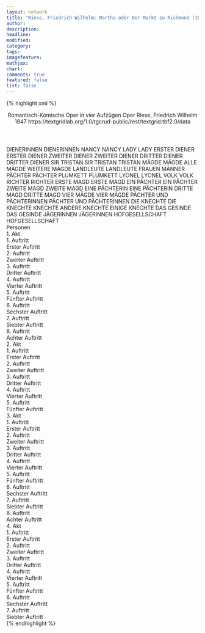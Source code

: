 ```yaml
---
layout: network
title: "Riese, Friedrich Wilhelm: Martha oder Der Markt zu Richmond (1847)"
author:
description:
headline:
modified:
category:
tags:
imagefeature: 
mathjax: 
chart: 
comments: true
featured: false
list: false
---
```

{% highlight xml %}
<?xml-model href="https://raw.githubusercontent.com/DLiNa/project/master/rules/lina.rnc"?><?xml-model href="https://raw.githubusercontent.com/DLiNa/project/master/rules/lina.sch"?>
<play xmlns="http://lina.digital">
  <header>
    <title>Martha oder Der Markt zu Richmond</title>
    <subtitle>Romantisch-Komische Oper in vier Aufzügen</subtitle>
    <genretitle>Oper</genretitle>
    <author>Riese, Friedrich Wilhelm</author>
    <date type="print"/>
    <date type="premiere" when="1847">1847</date>
    <date type="written"/>
    <source>https://textgridlab.org/1.0/tgcrud-public/rest/textgrid:tbf2.0/data</source>
  </header>
  <personae>
    <character>
      <name>DIENERINNEN</name>
      <alias xml:id="dienerinnen">
        <name>DIENERINNEN</name>
      </alias>
    </character>
    <character>
      <name>NANCY</name>
      <alias xml:id="nancy">
        <name>NANCY</name>
      </alias>
    </character>
    <character>
      <name>LADY</name>
      <alias xml:id="lady">
        <name>LADY</name>
      </alias>
    </character>
    <character>
      <name>ERSTER DIENER</name>
      <alias xml:id="erster_diener">
        <name>ERSTER DIENER</name>
      </alias>
    </character>
    <character>
      <name>ZWEITER DIENER</name>
      <alias xml:id="zweiter_diener">
        <name>ZWEITER DIENER</name>
      </alias>
    </character>
    <character>
      <name>DRITTER DIENER</name>
      <alias xml:id="dritter_diener">
        <name>DRITTER DIENER</name>
      </alias>
    </character>
    <character>
      <name>SIR TRISTAN</name>
      <alias xml:id="sir_tristan">
        <name>SIR TRISTAN</name>
      </alias>
      <alias xml:id="tristan">
        <name>TRISTAN</name>
      </alias>
    </character>
    <character>
      <name>MÄGDE</name>
      <alias xml:id="mägde">
        <name>MÄGDE</name>
      </alias>
      <alias xml:id="alle_mägde">
        <name>ALLE MÄGDE</name>
      </alias>
      <alias xml:id="weitere_mägde">
        <name>WEITERE MÄGDE</name>
      </alias>
    </character>
    <character>
      <name>LANDLEUTE</name>
      <alias xml:id="landleute">
        <name>LANDLEUTE</name>
      </alias>
      <alias xml:id="frauen">
        <name>FRAUEN</name>
      </alias>
      <alias xml:id="männer">
        <name>MÄNNER</name>
      </alias>
    </character>
    <character>
      <name>PÄCHTER</name>
      <alias xml:id="pächter">
        <name>PÄCHTER</name>
      </alias>
    </character>
    <character>
      <name>PLUMKETT</name>
      <alias xml:id="plumkett">
        <name>PLUMKETT</name>
      </alias>
    </character>
    <character>
      <name>LYONEL</name>
      <alias xml:id="lyonel">
        <name>LYONEL</name>
      </alias>
    </character>
    <character>
      <name>VOLK</name>
      <alias xml:id="volk">
        <name>VOLK</name>
      </alias>
    </character>
    <character>
      <name>RICHTER</name>
      <alias xml:id="richter">
        <name>RICHTER</name>
      </alias>
    </character>
    <character>
      <name>ERSTE MAGD</name>
      <alias xml:id="erste_magd">
        <name>ERSTE MAGD</name>
      </alias>
    </character>
    <character>
      <name>EIN PÄCHTER</name>
      <alias xml:id="ein_pächter">
        <name>EIN PÄCHTER</name>
      </alias>
    </character>
    <character>
      <name>ZWEITE MAGD</name>
      <alias xml:id="zweite_magd">
        <name>ZWEITE MAGD</name>
      </alias>
    </character>
    <character>
      <name>EINE PÄCHTERIN</name>
      <alias xml:id="eine_pächterin">
        <name>EINE PÄCHTERIN</name>
      </alias>
    </character>
    <character>
      <name>DRITTE MAGD</name>
      <alias xml:id="dritte_magd">
        <name>DRITTE MAGD</name>
      </alias>
    </character>
    <character>
      <name>VIER MÄGDE</name>
      <alias xml:id="vier_mägde">
        <name>VIER MÄGDE</name>
      </alias>
    </character>
    <character>
      <name>PÄCHTER UND PÄCHTERINNEN</name>
      <alias xml:id="pächter_und_pächterinnen">
        <name>PÄCHTER UND PÄCHTERINNEN</name>
      </alias>
    </character>
    <character>
      <name>DIE KNECHTE</name>
      <alias xml:id="die_knechte">
        <name>DIE KNECHTE</name>
      </alias>
      <alias xml:id="knechte">
        <name>KNECHTE</name>
      </alias>
      <alias xml:id="andere_knechte">
        <name>ANDERE KNECHTE</name>
      </alias>
      <alias xml:id="einige_knechte">
        <name>EINIGE KNECHTE</name>
      </alias>
    </character>
    <character>
      <name>DAS GESINDE</name>
      <alias xml:id="das_gesinde">
        <name>DAS GESINDE</name>
      </alias>
    </character>
    <character>
      <name>JÄGERINNEN</name>
      <alias xml:id="jägerinnen">
        <name>JÄGERINNEN</name>
      </alias>
    </character>
    <character>
      <name>HOFGESELLSCHAFT</name>
      <alias xml:id="hofgesellschaft">
        <name>HOFGESELLSCHAFT</name>
      </alias>
    </character>
  </personae>
  <text>
    <div>
      <head>Personen</head>
    </div>
    <div>
      <head>1. Akt</head>
      <div>
        <head>1. Auftritt</head>
        <div>
          <head>Erster Auftritt</head>
          <sp who="#dienerinnen">
            <amount n="2" unit="speech_acts"/>
            <amount n="69" unit="words"/>
            <amount n="12" unit="lines"/>
            <amount n="367" unit="chars"/>
          </sp>
          <sp who="#nancy">
            <amount n="3" unit="speech_acts"/>
            <amount n="36" unit="words"/>
            <amount n="6" unit="lines"/>
            <amount n="186" unit="chars"/>
          </sp>
          <sp who="#lady">
            <amount n="5" unit="speech_acts"/>
            <amount n="49" unit="words"/>
            <amount n="14" unit="lines"/>
            <amount n="288" unit="chars"/>
          </sp>
        </div>
      </div>
      <div>
        <head>2. Auftritt</head>
        <div>
          <head>Zweiter Auftritt</head>
          <sp who="#nancy">
            <amount n="9" unit="speech_acts"/>
            <amount n="211" unit="words"/>
            <amount n="40" unit="lines"/>
            <amount n="1093" unit="chars"/>
          </sp>
          <sp who="#lady">
            <amount n="9" unit="speech_acts"/>
            <amount n="134" unit="words"/>
            <amount n="25" unit="lines"/>
            <amount n="704" unit="chars"/>
          </sp>
        </div>
      </div>
      <div>
        <head>3. Auftritt</head>
        <div>
          <head>Dritter Auftritt</head>
          <sp who="#erster_diener">
            <amount n="1" unit="speech_acts"/>
            <amount n="4" unit="words"/>
            <amount n="1" unit="lines"/>
            <amount n="27" unit="chars"/>
          </sp>
          <sp who="#zweiter_diener">
            <amount n="1" unit="speech_acts"/>
            <amount n="4" unit="words"/>
            <amount n="1" unit="lines"/>
            <amount n="24" unit="chars"/>
          </sp>
          <sp who="#dritter_diener">
            <amount n="1" unit="speech_acts"/>
            <amount n="5" unit="words"/>
            <amount n="1" unit="lines"/>
            <amount n="30" unit="chars"/>
          </sp>
          <sp who="#lady">
            <amount n="25" unit="speech_acts"/>
            <amount n="186" unit="words"/>
            <amount n="41" unit="lines"/>
            <amount n="979" unit="chars"/>
          </sp>
          <sp who="#sir_tristan">
            <amount n="1" unit="speech_acts"/>
            <amount n="17" unit="words"/>
            <amount n="3" unit="lines"/>
            <amount n="79" unit="chars"/>
          </sp>
          <sp who="#nancy">
            <amount n="15" unit="speech_acts"/>
            <amount n="127" unit="words"/>
            <amount n="24" unit="lines"/>
            <amount n="633" unit="chars"/>
          </sp>
          <sp who="#tristan">
            <amount n="30" unit="speech_acts"/>
            <amount n="171" unit="words"/>
            <amount n="43" unit="lines"/>
            <amount n="955" unit="chars"/>
          </sp>
          <sp who="#lady #nancy">
            <amount n="6" unit="speech_acts"/>
            <amount n="73" unit="words"/>
            <amount n="16" unit="lines"/>
            <amount n="428" unit="chars"/>
          </sp>
          <sp who="#mägde">
            <amount n="1" unit="speech_acts"/>
            <amount n="37" unit="words"/>
            <amount n="14" unit="lines"/>
            <amount n="190" unit="chars"/>
          </sp>
          <sp who="#mägde">
            <amount n="1" unit="speech_acts"/>
            <amount n="36" unit="words"/>
            <amount n="14" unit="lines"/>
            <amount n="190" unit="chars"/>
          </sp>
        </div>
      </div>
      <div>
        <head>4. Auftritt</head>
        <div>
          <head>Vierter Auftritt</head>
          <sp who="#landleute">
            <amount n="1" unit="speech_acts"/>
            <amount n="115" unit="words"/>
            <amount n="23" unit="lines"/>
            <amount n="625" unit="chars"/>
          </sp>
          <sp who="#landleute">
            <amount n="1" unit="speech_acts"/>
            <amount n="3" unit="words"/>
            <amount n="1" unit="lines"/>
            <amount n="17" unit="chars"/>
          </sp>
          <sp who="#landleute">
            <amount n="1" unit="speech_acts"/>
            <amount n="2" unit="words"/>
            <amount n="1" unit="lines"/>
            <amount n="16" unit="chars"/>
          </sp>
        </div>
      </div>
      <div>
        <head>5. Auftritt</head>
        <div>
          <head>Fünfter Auftritt</head>
          <sp who="#mägde">
            <amount n="3" unit="speech_acts"/>
            <amount n="82" unit="words"/>
            <amount n="23" unit="lines"/>
            <amount n="416" unit="chars"/>
          </sp>
          <sp who="#pächter">
            <amount n="2" unit="speech_acts"/>
            <amount n="21" unit="words"/>
            <amount n="4" unit="lines"/>
            <amount n="104" unit="chars"/>
          </sp>
          <sp who="#mägde #pächter">
            <amount n="1" unit="speech_acts"/>
            <amount n="6" unit="words"/>
            <amount n="2" unit="lines"/>
            <amount n="34" unit="chars"/>
          </sp>
          <sp who="#plumkett">
            <amount n="5" unit="speech_acts"/>
            <amount n="162" unit="words"/>
            <amount n="29" unit="lines"/>
            <amount n="860" unit="chars"/>
          </sp>
          <sp who="#lyonel">
            <amount n="5" unit="speech_acts"/>
            <amount n="75" unit="words"/>
            <amount n="15" unit="lines"/>
            <amount n="415" unit="chars"/>
          </sp>
          <sp who="#plumkett #lyonel">
            <amount n="1" unit="speech_acts"/>
            <amount n="33" unit="words"/>
            <amount n="6" unit="lines"/>
            <amount n="190" unit="chars"/>
          </sp>
        </div>
      </div>
      <div>
        <head>6. Auftritt</head>
        <div>
          <head>Sechster Auftritt</head>
          <sp who="#volk">
            <amount n="3" unit="speech_acts"/>
            <amount n="31" unit="words"/>
            <amount n="5" unit="lines"/>
            <amount n="166" unit="chars"/>
          </sp>
          <sp who="#richter">
            <amount n="10" unit="speech_acts"/>
            <amount n="143" unit="words"/>
            <amount n="27" unit="lines"/>
            <amount n="762" unit="chars"/>
          </sp>
          <sp who="#volk #pächter_und_pächterinnen #pächter #eine_pächterin #mägde">
            <amount n="1" unit="speech_acts"/>
            <amount n="2" unit="words"/>
            <amount n="1" unit="lines"/>
            <amount n="12" unit="chars"/>
          </sp>
          <sp who="#erste_magd">
            <amount n="1" unit="speech_acts"/>
            <amount n="27" unit="words"/>
            <amount n="8" unit="lines"/>
            <amount n="116" unit="chars"/>
          </sp>
          <sp who="#ein_pächter">
            <amount n="1" unit="speech_acts"/>
            <amount n="5" unit="words"/>
            <amount n="1" unit="lines"/>
            <amount n="31" unit="chars"/>
          </sp>
          <sp who="#zweite_magd">
            <amount n="1" unit="speech_acts"/>
            <amount n="21" unit="words"/>
            <amount n="8" unit="lines"/>
            <amount n="122" unit="chars"/>
          </sp>
          <sp who="#eine_pächterin">
            <amount n="1" unit="speech_acts"/>
            <amount n="4" unit="words"/>
            <amount n="1" unit="lines"/>
            <amount n="32" unit="chars"/>
          </sp>
          <sp who="#dritte_magd">
            <amount n="1" unit="speech_acts"/>
            <amount n="25" unit="words"/>
            <amount n="8" unit="lines"/>
            <amount n="131" unit="chars"/>
          </sp>
          <sp who="#vier_mägde">
            <amount n="1" unit="speech_acts"/>
            <amount n="22" unit="words"/>
            <amount n="4" unit="lines"/>
            <amount n="121" unit="chars"/>
          </sp>
          <sp who="#weitere_mägde">
            <amount n="1" unit="speech_acts"/>
            <amount n="42" unit="words"/>
            <amount n="6" unit="lines"/>
            <amount n="200" unit="chars"/>
          </sp>
          <sp who="#alle_mägde">
            <amount n="1" unit="speech_acts"/>
            <amount n="73" unit="words"/>
            <amount n="24" unit="lines"/>
            <amount n="368" unit="chars"/>
          </sp>
          <sp who="#pächter_und_pächterinnen #pächter #eine_pächterin">
            <amount n="1" unit="speech_acts"/>
            <amount n="25" unit="words"/>
            <amount n="8" unit="lines"/>
            <amount n="111" unit="chars"/>
          </sp>
          <sp who="#pächter">
            <amount n="4" unit="speech_acts"/>
            <amount n="44" unit="words"/>
            <amount n="11" unit="lines"/>
            <amount n="200" unit="chars"/>
          </sp>
          <sp who="#mägde">
            <amount n="3" unit="speech_acts"/>
            <amount n="44" unit="words"/>
            <amount n="11" unit="lines"/>
            <amount n="203" unit="chars"/>
          </sp>
        </div>
      </div>
      <div>
        <head>7. Auftritt</head>
        <div>
          <head>Siebter Auftritt</head>
          <sp who="#lady">
            <amount n="7" unit="speech_acts"/>
            <amount n="46" unit="words"/>
            <amount n="9" unit="lines"/>
            <amount n="250" unit="chars"/>
          </sp>
          <sp who="#nancy">
            <amount n="6" unit="speech_acts"/>
            <amount n="38" unit="words"/>
            <amount n="7" unit="lines"/>
            <amount n="202" unit="chars"/>
          </sp>
          <sp who="#tristan">
            <amount n="7" unit="speech_acts"/>
            <amount n="62" unit="words"/>
            <amount n="18" unit="lines"/>
            <amount n="368" unit="chars"/>
          </sp>
          <sp who="#lady #nancy">
            <amount n="10" unit="speech_acts"/>
            <amount n="114" unit="words"/>
            <amount n="24" unit="lines"/>
            <amount n="592" unit="chars"/>
          </sp>
          <sp who="#plumkett">
            <amount n="13" unit="speech_acts"/>
            <amount n="160" unit="words"/>
            <amount n="32" unit="lines"/>
            <amount n="783" unit="chars"/>
          </sp>
          <sp who="#lyonel">
            <amount n="9" unit="speech_acts"/>
            <amount n="42" unit="words"/>
            <amount n="11" unit="lines"/>
            <amount n="201" unit="chars"/>
          </sp>
          <sp who="#lady #lyonel">
            <amount n="1" unit="speech_acts"/>
            <amount n="14" unit="words"/>
            <amount n="2" unit="lines"/>
            <amount n="74" unit="chars"/>
          </sp>
          <sp who="#mägde">
            <amount n="1" unit="speech_acts"/>
            <amount n="27" unit="words"/>
            <amount n="8" unit="lines"/>
            <amount n="116" unit="chars"/>
          </sp>
          <sp who="#lyonel #plumkett">
            <amount n="5" unit="speech_acts"/>
            <amount n="99" unit="words"/>
            <amount n="19" unit="lines"/>
            <amount n="486" unit="chars"/>
          </sp>
          <sp who="#lady #nancy #lyonel #plumkett">
            <amount n="1" unit="speech_acts"/>
            <amount n="9" unit="words"/>
            <amount n="1" unit="lines"/>
            <amount n="39" unit="chars"/>
          </sp>
        </div>
      </div>
      <div>
        <head>8. Auftritt</head>
        <div>
          <head>Achter Auftritt</head>
          <sp who="#tristan">
            <amount n="4" unit="speech_acts"/>
            <amount n="28" unit="words"/>
            <amount n="7" unit="lines"/>
            <amount n="148" unit="chars"/>
          </sp>
          <sp who="#plumkett">
            <amount n="3" unit="speech_acts"/>
            <amount n="12" unit="words"/>
            <amount n="3" unit="lines"/>
            <amount n="59" unit="chars"/>
          </sp>
          <sp who="#lady #nancy">
            <amount n="2" unit="speech_acts"/>
            <amount n="5" unit="words"/>
            <amount n="2" unit="lines"/>
            <amount n="24" unit="chars"/>
          </sp>
          <sp who="#lyonel">
            <amount n="1" unit="speech_acts"/>
            <amount n="5" unit="words"/>
            <amount n="1" unit="lines"/>
            <amount n="21" unit="chars"/>
          </sp>
          <sp who="#lady">
            <amount n="1" unit="speech_acts"/>
            <amount n="12" unit="words"/>
            <amount n="2" unit="lines"/>
            <amount n="59" unit="chars"/>
          </sp>
          <sp who="#nancy">
            <amount n="1" unit="speech_acts"/>
            <amount n="13" unit="words"/>
            <amount n="2" unit="lines"/>
            <amount n="69" unit="chars"/>
          </sp>
          <sp who="#lyonel #plumkett">
            <amount n="3" unit="speech_acts"/>
            <amount n="62" unit="words"/>
            <amount n="17" unit="lines"/>
            <amount n="355" unit="chars"/>
          </sp>
          <sp who="#richter">
            <amount n="1" unit="speech_acts"/>
            <amount n="10" unit="words"/>
            <amount n="2" unit="lines"/>
            <amount n="63" unit="chars"/>
          </sp>
          <sp who="#volk">
            <amount n="3" unit="speech_acts"/>
            <amount n="40" unit="words"/>
            <amount n="9" unit="lines"/>
            <amount n="230" unit="chars"/>
          </sp>
          <sp who="#lyonel #plumkett #tristan #lady #nancy">
            <amount n="1" unit="speech_acts"/>
            <amount n="6" unit="words"/>
            <amount n="1" unit="lines"/>
            <amount n="35" unit="chars"/>
          </sp>
          <sp who="#pächter">
            <amount n="1" unit="speech_acts"/>
            <amount n="12" unit="words"/>
            <amount n="2" unit="lines"/>
            <amount n="61" unit="chars"/>
          </sp>
          <sp who="#tristan #plumkett #lady #nancy #lyonel #richter #pächter">
            <amount n="1" unit="speech_acts"/>
            <amount n="23" unit="words"/>
            <amount n="6" unit="lines"/>
            <amount n="121" unit="chars"/>
          </sp>
        </div>
      </div>
    </div>
    <div>
      <head>2. Akt</head>
      <div>
        <head>1. Auftritt</head>
        <div>
          <head>Erster Auftritt</head>
          <sp who="#plumkett #lyonel">
            <amount n="3" unit="speech_acts"/>
            <amount n="22" unit="words"/>
            <amount n="5" unit="lines"/>
            <amount n="111" unit="chars"/>
          </sp>
          <sp who="#lady #nancy">
            <amount n="20" unit="speech_acts"/>
            <amount n="143" unit="words"/>
            <amount n="33" unit="lines"/>
            <amount n="692" unit="chars"/>
          </sp>
          <sp who="#lyonel #plumkett">
            <amount n="12" unit="speech_acts"/>
            <amount n="93" unit="words"/>
            <amount n="22" unit="lines"/>
            <amount n="491" unit="chars"/>
          </sp>
          <sp who="#plumkett">
            <amount n="17" unit="speech_acts"/>
            <amount n="136" unit="words"/>
            <amount n="30" unit="lines"/>
            <amount n="734" unit="chars"/>
          </sp>
          <sp who="#lyonel">
            <amount n="8" unit="speech_acts"/>
            <amount n="68" unit="words"/>
            <amount n="14" unit="lines"/>
            <amount n="345" unit="chars"/>
          </sp>
          <sp who="#nancy">
            <amount n="8" unit="speech_acts"/>
            <amount n="41" unit="words"/>
            <amount n="11" unit="lines"/>
            <amount n="231" unit="chars"/>
          </sp>
          <sp who="#lady">
            <amount n="6" unit="speech_acts"/>
            <amount n="28" unit="words"/>
            <amount n="9" unit="lines"/>
            <amount n="166" unit="chars"/>
          </sp>
          <sp who="#nancy #lady">
            <amount n="1" unit="speech_acts"/>
            <amount n="4" unit="words"/>
            <amount n="1" unit="lines"/>
            <amount n="22" unit="chars"/>
          </sp>
          <sp who="#lyonel #plumkett">
            <amount n="1" unit="speech_acts"/>
            <amount n="4" unit="words"/>
            <amount n="1" unit="lines"/>
            <amount n="19" unit="chars"/>
          </sp>
          <sp who="#nancy #lady #lyonel #plumkett">
            <amount n="1" unit="speech_acts"/>
            <amount n="1" unit="words"/>
            <amount n="1" unit="lines"/>
            <amount n="9" unit="chars"/>
          </sp>
        </div>
      </div>
      <div>
        <head>2. Auftritt</head>
        <div>
          <head>Zweiter Auftritt</head>
          <sp who="#lady">
            <amount n="21" unit="speech_acts"/>
            <amount n="259" unit="words"/>
            <amount n="49" unit="lines"/>
            <amount n="1301" unit="chars"/>
          </sp>
          <sp who="#lyonel">
            <amount n="21" unit="speech_acts"/>
            <amount n="266" unit="words"/>
            <amount n="52" unit="lines"/>
            <amount n="1352" unit="chars"/>
          </sp>
          <sp who="#lady #lyonel">
            <amount n="1" unit="speech_acts"/>
            <amount n="10" unit="words"/>
            <amount n="1" unit="lines"/>
            <amount n="46" unit="chars"/>
          </sp>
        </div>
      </div>
      <div>
        <head>3. Auftritt</head>
        <div>
          <head>Dritter Auftritt</head>
          <sp who="#plumkett">
            <amount n="4" unit="speech_acts"/>
            <amount n="96" unit="words"/>
            <amount n="16" unit="lines"/>
            <amount n="487" unit="chars"/>
          </sp>
          <sp who="#nancy">
            <amount n="3" unit="speech_acts"/>
            <amount n="36" unit="words"/>
            <amount n="7" unit="lines"/>
            <amount n="196" unit="chars"/>
          </sp>
          <sp who="#lyonel #plumkett #nancy #lady">
            <amount n="1" unit="speech_acts"/>
            <amount n="1" unit="words"/>
            <amount n="1" unit="lines"/>
            <amount n="12" unit="chars"/>
          </sp>
          <sp who="#lyonel">
            <amount n="1" unit="speech_acts"/>
            <amount n="21" unit="words"/>
            <amount n="4" unit="lines"/>
            <amount n="116" unit="chars"/>
          </sp>
          <sp who="#lady">
            <amount n="1" unit="speech_acts"/>
            <amount n="21" unit="words"/>
            <amount n="4" unit="lines"/>
            <amount n="118" unit="chars"/>
          </sp>
        </div>
      </div>
      <div>
        <head>4. Auftritt</head>
        <div>
          <head>Vierter Auftritt</head>
          <sp who="#lady">
            <amount n="14" unit="speech_acts"/>
            <amount n="57" unit="words"/>
            <amount n="15" unit="lines"/>
            <amount n="262" unit="chars"/>
          </sp>
          <sp who="#nancy">
            <amount n="11" unit="speech_acts"/>
            <amount n="55" unit="words"/>
            <amount n="12" unit="lines"/>
            <amount n="266" unit="chars"/>
          </sp>
          <sp who="#tristan">
            <amount n="4" unit="speech_acts"/>
            <amount n="27" unit="words"/>
            <amount n="7" unit="lines"/>
            <amount n="136" unit="chars"/>
          </sp>
          <sp who="#lady #nancy">
            <amount n="1" unit="speech_acts"/>
            <amount n="3" unit="words"/>
            <amount n="1" unit="lines"/>
            <amount n="13" unit="chars"/>
          </sp>
          <sp who="#lady #nancy #tristan">
            <amount n="1" unit="speech_acts"/>
            <amount n="30" unit="words"/>
            <amount n="6" unit="lines"/>
            <amount n="164" unit="chars"/>
          </sp>
        </div>
      </div>
      <div>
        <head>5. Auftritt</head>
        <div>
          <head>Fünfter Auftritt</head>
          <sp who="#plumkett">
            <amount n="8" unit="speech_acts"/>
            <amount n="120" unit="words"/>
            <amount n="21" unit="lines"/>
            <amount n="615" unit="chars"/>
          </sp>
          <sp who="#lyonel">
            <amount n="3" unit="speech_acts"/>
            <amount n="19" unit="words"/>
            <amount n="4" unit="lines"/>
            <amount n="102" unit="chars"/>
          </sp>
          <sp who="#einige_knechte">
            <amount n="1" unit="speech_acts"/>
            <amount n="5" unit="words"/>
            <amount n="1" unit="lines"/>
            <amount n="25" unit="chars"/>
          </sp>
          <sp who="#die_knechte">
            <amount n="1" unit="speech_acts"/>
            <amount n="6" unit="words"/>
            <amount n="1" unit="lines"/>
            <amount n="35" unit="chars"/>
          </sp>
          <sp who="#andere_knechte">
            <amount n="1" unit="speech_acts"/>
            <amount n="5" unit="words"/>
            <amount n="1" unit="lines"/>
            <amount n="25" unit="chars"/>
          </sp>
          <sp who="#knechte">
            <amount n="1" unit="speech_acts"/>
            <amount n="7" unit="words"/>
            <amount n="1" unit="lines"/>
            <amount n="34" unit="chars"/>
          </sp>
          <sp who="#das_gesinde">
            <amount n="1" unit="speech_acts"/>
            <amount n="20" unit="words"/>
            <amount n="4" unit="lines"/>
            <amount n="119" unit="chars"/>
          </sp>
        </div>
      </div>
    </div>
    <div>
      <head>3. Akt</head>
      <div>
        <head>1. Auftritt</head>
        <div>
          <head>Erster Auftritt</head>
          <sp who="#plumkett">
            <amount n="4" unit="speech_acts"/>
            <amount n="158" unit="words"/>
            <amount n="31" unit="lines"/>
            <amount n="751" unit="chars"/>
          </sp>
          <sp who="#landleute">
            <amount n="4" unit="speech_acts"/>
            <amount n="17" unit="words"/>
            <amount n="4" unit="lines"/>
            <amount n="104" unit="chars"/>
          </sp>
        </div>
      </div>
      <div>
        <head>2. Auftritt</head>
        <div>
          <head>Zweiter Auftritt</head>
          <sp who="#jägerinnen">
            <amount n="3" unit="speech_acts"/>
            <amount n="111" unit="words"/>
            <amount n="26" unit="lines"/>
            <amount n="609" unit="chars"/>
          </sp>
          <sp who="#nancy">
            <amount n="2" unit="speech_acts"/>
            <amount n="99" unit="words"/>
            <amount n="29" unit="lines"/>
            <amount n="541" unit="chars"/>
          </sp>
        </div>
      </div>
      <div>
        <head>3. Auftritt</head>
        <div>
          <head>Dritter Auftritt</head>
          <sp who="#plumkett">
            <amount n="6" unit="speech_acts"/>
            <amount n="76" unit="words"/>
            <amount n="16" unit="lines"/>
            <amount n="419" unit="chars"/>
          </sp>
          <sp who="#nancy">
            <amount n="5" unit="speech_acts"/>
            <amount n="59" unit="words"/>
            <amount n="14" unit="lines"/>
            <amount n="293" unit="chars"/>
          </sp>
          <sp who="#nancy #jägerinnen">
            <amount n="1" unit="speech_acts"/>
            <amount n="27" unit="words"/>
            <amount n="8" unit="lines"/>
            <amount n="121" unit="chars"/>
          </sp>
        </div>
      </div>
      <div>
        <head>4. Auftritt</head>
        <div>
          <head>Vierter Auftritt</head>
          <sp who="#lyonel">
            <amount n="1" unit="speech_acts"/>
            <amount n="184" unit="words"/>
            <amount n="36" unit="lines"/>
            <amount n="866" unit="chars"/>
          </sp>
        </div>
      </div>
      <div>
        <head>5. Auftritt</head>
        <div>
          <head>Fünfter Auftritt</head>
          <sp who="#tristan">
            <amount n="5" unit="speech_acts"/>
            <amount n="23" unit="words"/>
            <amount n="7" unit="lines"/>
            <amount n="125" unit="chars"/>
          </sp>
          <sp who="#lady">
            <amount n="4" unit="speech_acts"/>
            <amount n="34" unit="words"/>
            <amount n="6" unit="lines"/>
            <amount n="161" unit="chars"/>
          </sp>
        </div>
      </div>
      <div>
        <head>6. Auftritt</head>
        <div>
          <head>Sechster Auftritt</head>
          <sp who="#lady">
            <amount n="10" unit="speech_acts"/>
            <amount n="88" unit="words"/>
            <amount n="19" unit="lines"/>
            <amount n="468" unit="chars"/>
          </sp>
          <sp who="#lyonel">
            <amount n="9" unit="speech_acts"/>
            <amount n="135" unit="words"/>
            <amount n="25" unit="lines"/>
            <amount n="695" unit="chars"/>
          </sp>
        </div>
      </div>
      <div>
        <head>7. Auftritt</head>
        <div>
          <head>Siebter Auftritt</head>
          <sp who="#tristan">
            <amount n="3" unit="speech_acts"/>
            <amount n="26" unit="words"/>
            <amount n="6" unit="lines"/>
            <amount n="148" unit="chars"/>
          </sp>
          <sp who="#lady">
            <amount n="2" unit="speech_acts"/>
            <amount n="23" unit="words"/>
            <amount n="5" unit="lines"/>
            <amount n="139" unit="chars"/>
          </sp>
          <sp who="#lyonel">
            <amount n="2" unit="speech_acts"/>
            <amount n="31" unit="words"/>
            <amount n="7" unit="lines"/>
            <amount n="186" unit="chars"/>
          </sp>
          <sp who="#hofgesellschaft">
            <amount n="1" unit="speech_acts"/>
            <amount n="22" unit="words"/>
            <amount n="4" unit="lines"/>
            <amount n="114" unit="chars"/>
          </sp>
        </div>
      </div>
      <div>
        <head>8. Auftritt</head>
        <div>
          <head>Achter Auftritt</head>
          <sp who="#plumkett">
            <amount n="4" unit="speech_acts"/>
            <amount n="14" unit="words"/>
            <amount n="4" unit="lines"/>
            <amount n="74" unit="chars"/>
          </sp>
          <sp who="#lyonel">
            <amount n="10" unit="speech_acts"/>
            <amount n="284" unit="words"/>
            <amount n="66" unit="lines"/>
            <amount n="1487" unit="chars"/>
          </sp>
          <sp who="#nancy">
            <amount n="4" unit="speech_acts"/>
            <amount n="14" unit="words"/>
            <amount n="4" unit="lines"/>
            <amount n="64" unit="chars"/>
          </sp>
          <sp who="#tristan">
            <amount n="3" unit="speech_acts"/>
            <amount n="29" unit="words"/>
            <amount n="6" unit="lines"/>
            <amount n="156" unit="chars"/>
          </sp>
          <sp who="#lady #nancy">
            <amount n="2" unit="speech_acts"/>
            <amount n="5" unit="words"/>
            <amount n="2" unit="lines"/>
            <amount n="24" unit="chars"/>
          </sp>
          <sp who="#lady">
            <amount n="3" unit="speech_acts"/>
            <amount n="36" unit="words"/>
            <amount n="7" unit="lines"/>
            <amount n="210" unit="chars"/>
          </sp>
          <sp who="#plumkett #tristan #lady #nancy #hofgesellschaft">
            <amount n="3" unit="speech_acts"/>
            <amount n="10" unit="words"/>
            <amount n="3" unit="lines"/>
            <amount n="41" unit="chars"/>
          </sp>
          <sp who="#tristan #hofgesellschaft">
            <amount n="1" unit="speech_acts"/>
            <amount n="1" unit="words"/>
            <amount n="1" unit="lines"/>
            <amount n="9" unit="chars"/>
          </sp>
          <sp who="#hofgesellschaft">
            <amount n="1" unit="speech_acts"/>
            <amount n="36" unit="words"/>
            <amount n="7" unit="lines"/>
            <amount n="181" unit="chars"/>
          </sp>
        </div>
      </div>
    </div>
    <div>
      <head>4. Akt</head>
      <div>
        <head>1. Auftritt</head>
        <div>
          <head>Erster Auftritt</head>
          <sp who="#lady">
            <amount n="1" unit="speech_acts"/>
            <amount n="31" unit="words"/>
            <amount n="4" unit="lines"/>
            <amount n="197" unit="chars"/>
          </sp>
        </div>
      </div>
      <div>
        <head>2. Auftritt</head>
        <div>
          <head>Zweiter Auftritt</head>
          <sp who="#lady">
            <amount n="1" unit="speech_acts"/>
            <amount n="116" unit="words"/>
            <amount n="23" unit="lines"/>
            <amount n="581" unit="chars"/>
          </sp>
        </div>
      </div>
      <div>
        <head>3. Auftritt</head>
        <div>
          <head>Dritter Auftritt</head>
          <sp who="#nancy">
            <amount n="2" unit="speech_acts"/>
            <amount n="24" unit="words"/>
            <amount n="4" unit="lines"/>
            <amount n="112" unit="chars"/>
          </sp>
          <sp who="#plumkett">
            <amount n="2" unit="speech_acts"/>
            <amount n="30" unit="words"/>
            <amount n="6" unit="lines"/>
            <amount n="150" unit="chars"/>
          </sp>
          <sp who="#lady">
            <amount n="3" unit="speech_acts"/>
            <amount n="28" unit="words"/>
            <amount n="7" unit="lines"/>
            <amount n="161" unit="chars"/>
          </sp>
        </div>
      </div>
      <div>
        <head>4. Auftritt</head>
        <div>
          <head>Vierter Auftritt</head>
          <sp who="#lady">
            <amount n="11" unit="speech_acts"/>
            <amount n="181" unit="words"/>
            <amount n="36" unit="lines"/>
            <amount n="989" unit="chars"/>
          </sp>
          <sp who="#lyonel">
            <amount n="11" unit="speech_acts"/>
            <amount n="181" unit="words"/>
            <amount n="38" unit="lines"/>
            <amount n="992" unit="chars"/>
          </sp>
        </div>
      </div>
      <div>
        <head>5. Auftritt</head>
        <div>
          <head>Fünfter Auftritt</head>
          <sp who="#nancy">
            <amount n="1" unit="speech_acts"/>
            <amount n="3" unit="words"/>
            <amount n="1" unit="lines"/>
            <amount n="16" unit="chars"/>
          </sp>
          <sp who="#plumkett">
            <amount n="1" unit="speech_acts"/>
            <amount n="23" unit="words"/>
            <amount n="3" unit="lines"/>
            <amount n="112" unit="chars"/>
          </sp>
          <sp who="#lady">
            <amount n="1" unit="speech_acts"/>
            <amount n="22" unit="words"/>
            <amount n="4" unit="lines"/>
            <amount n="114" unit="chars"/>
          </sp>
        </div>
      </div>
      <div>
        <head>6. Auftritt</head>
        <div>
          <head>Sechster Auftritt</head>
          <sp who="#plumkett">
            <amount n="19" unit="speech_acts"/>
            <amount n="188" unit="words"/>
            <amount n="38" unit="lines"/>
            <amount n="939" unit="chars"/>
          </sp>
          <sp who="#nancy">
            <amount n="19" unit="speech_acts"/>
            <amount n="208" unit="words"/>
            <amount n="42" unit="lines"/>
            <amount n="1046" unit="chars"/>
          </sp>
        </div>
      </div>
      <div>
        <head>7. Auftritt</head>
        <div>
          <head>Siebter Auftritt</head>
          <sp who="#landleute">
            <amount n="4" unit="speech_acts"/>
            <amount n="117" unit="words"/>
            <amount n="21" unit="lines"/>
            <amount n="588" unit="chars"/>
          </sp>
          <sp who="#lady">
            <amount n="4" unit="speech_acts"/>
            <amount n="55" unit="words"/>
            <amount n="10" unit="lines"/>
            <amount n="292" unit="chars"/>
          </sp>
          <sp who="#frauen">
            <amount n="1" unit="speech_acts"/>
            <amount n="3" unit="words"/>
            <amount n="1" unit="lines"/>
            <amount n="13" unit="chars"/>
          </sp>
          <sp who="#männer">
            <amount n="1" unit="speech_acts"/>
            <amount n="4" unit="words"/>
            <amount n="1" unit="lines"/>
            <amount n="18" unit="chars"/>
          </sp>
          <sp who="#nancy">
            <amount n="5" unit="speech_acts"/>
            <amount n="56" unit="words"/>
            <amount n="10" unit="lines"/>
            <amount n="312" unit="chars"/>
          </sp>
          <sp who="#mägde">
            <amount n="1" unit="speech_acts"/>
            <amount n="27" unit="words"/>
            <amount n="8" unit="lines"/>
            <amount n="116" unit="chars"/>
          </sp>
          <sp who="#pächter">
            <amount n="1" unit="speech_acts"/>
            <amount n="25" unit="words"/>
            <amount n="8" unit="lines"/>
            <amount n="110" unit="chars"/>
          </sp>
          <sp who="#plumkett">
            <amount n="6" unit="speech_acts"/>
            <amount n="69" unit="words"/>
            <amount n="10" unit="lines"/>
            <amount n="309" unit="chars"/>
          </sp>
          <sp who="#lyonel">
            <amount n="4" unit="speech_acts"/>
            <amount n="21" unit="words"/>
            <amount n="5" unit="lines"/>
            <amount n="107" unit="chars"/>
          </sp>
          <sp who="#lyonel #lady">
            <amount n="1" unit="speech_acts"/>
            <amount n="18" unit="words"/>
            <amount n="2" unit="lines"/>
            <amount n="84" unit="chars"/>
          </sp>
          <sp who="#landleute #lady #frauen #männer #nancy #mägde #pächter #plumkett #lyonel">
            <amount n="1" unit="speech_acts"/>
            <amount n="9" unit="words"/>
            <amount n="1" unit="lines"/>
            <amount n="42" unit="chars"/>
          </sp>
        </div>
      </div>
    </div>
  </text>
</play>
{% endhighlight %}